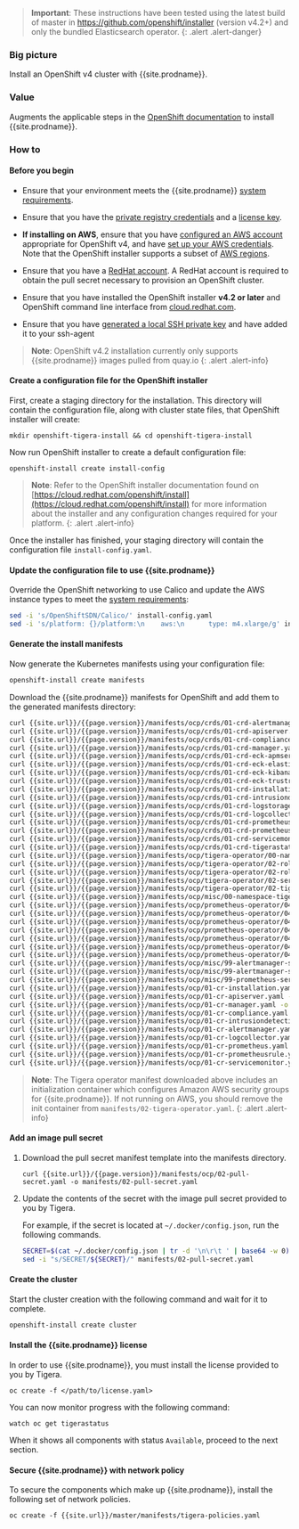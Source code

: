 > **Important**: These instructions have been tested using the latest build of master in https://github.com/openshift/installer (version v4.2+)
>                and only the bundled Elasticsearch operator.
{: .alert .alert-danger}

### Big picture

Install an OpenShift v4 cluster with {{site.prodname}}.

### Value

Augments the applicable steps in the [OpenShift documentation](https://cloud.redhat.com/openshift/install)
to install {{site.prodname}}.

### How to

#### Before you begin

- Ensure that your environment meets the {{site.prodname}} [system requirements](/{{page.version}}/getting-started/openshift/requirements).

- Ensure that you have the [private registry credentials](/{{page.version}}/getting-started/#obtain-the-private-registry-credentials)
  and a [license key](/{{page.version}}/getting-started/#obtain-a-license-key).

- **If installing on AWS**, ensure that you have [configured an AWS account](https://docs.openshift.com/container-platform/4.1/installing/installing_aws/installing-aws-account.html) appropriate for OpenShift v4,
  and have [set up your AWS credentials](https://docs.aws.amazon.com/sdk-for-java/v1/developer-guide/setup-credentials.html).
  Note that the OpenShift installer supports a subset of [AWS regions](https://docs.openshift.com/container-platform/4.1/installing/installing_aws/installing-aws-account.html#installation-aws-regions_installing-aws-account).

- Ensure that you have a [RedHat account](https://cloud.redhat.com/). A RedHat account is required to obtain the pull secret necessary to provision an OpenShift cluster.

- Ensure that you have installed the OpenShift installer **v4.2 or later** and OpenShift command line interface from [cloud.redhat.com](https://cloud.redhat.com/openshift/install/aws/installer-provisioned).

- Ensure that you have [generated a local SSH private key](https://docs.openshift.com/container-platform/4.1/installing/installing_aws/installing-aws-default.html#ssh-agent-using_installing-aws-default) and have added it to your ssh-agent

> **Note**: OpenShift v4.2 installation currently only supports {{site.prodname}} images pulled from quay.io
{: .alert .alert-info}

#### Create a configuration file for the OpenShift installer

First, create a staging directory for the installation. This directory will contain the configuration file, along with cluster state files, that OpenShift installer will create:

```
mkdir openshift-tigera-install && cd openshift-tigera-install
```

Now run OpenShift installer to create a default configuration file:

```
openshift-install create install-config
```

> **Note**: Refer to the OpenShift installer documentation found on [https://cloud.redhat.com/openshift/install](https://cloud.redhat.com/openshift/install) for more information
> about the installer and any configuration changes required for your platform.
{: .alert .alert-info}

Once the installer has finished, your staging directory will contain the configuration file `install-config.yaml`.

#### Update the configuration file to use {{site.prodname}}

Override the OpenShift networking to use Calico and update the AWS instance types to meet the [system requirements](/{{page.version}}/getting-started/openshift/requirements):

```bash
sed -i 's/OpenShiftSDN/Calico/' install-config.yaml
sed -i 's/platform: {}/platform:\n    aws:\n      type: m4.xlarge/g' install-config.yaml
```

#### Generate the install manifests

Now generate the Kubernetes manifests using your configuration file:

```bash
openshift-install create manifests
```

Download the {{site.prodname}} manifests for OpenShift and add them to the generated manifests directory:

```bash
curl {{site.url}}/{{page.version}}/manifests/ocp/crds/01-crd-alertmanager.yaml -o manifests/01-crd-alertmanager.yaml
curl {{site.url}}/{{page.version}}/manifests/ocp/crds/01-crd-apiserver.yaml -o manifests/01-crd-apiserver.yaml
curl {{site.url}}/{{page.version}}/manifests/ocp/crds/01-crd-compliance.yaml -o manifests/01-crd-compliance.yaml
curl {{site.url}}/{{page.version}}/manifests/ocp/crds/01-crd-manager.yaml -o manifests/01-crd-manager.yaml
curl {{site.url}}/{{page.version}}/manifests/ocp/crds/01-crd-eck-apmserver.yaml -o manifests/01-crd-eck-apmserver.yaml
curl {{site.url}}/{{page.version}}/manifests/ocp/crds/01-crd-eck-elasticsearch.yaml -o manifests/01-crd-eck-elasticsearch.yaml
curl {{site.url}}/{{page.version}}/manifests/ocp/crds/01-crd-eck-kibana.yaml -o manifests/01-crd-eck-kibana.yaml
curl {{site.url}}/{{page.version}}/manifests/ocp/crds/01-crd-eck-trustrelationship.yaml -o manifests/01-crd-eck-trustrelationship.yaml
curl {{site.url}}/{{page.version}}/manifests/ocp/crds/01-crd-installation.yaml -o manifests/01-crd-installation.yaml
curl {{site.url}}/{{page.version}}/manifests/ocp/crds/01-crd-intrusiondetection.yaml -o manifests/01-crd-intrusiondetection.yaml
curl {{site.url}}/{{page.version}}/manifests/ocp/crds/01-crd-logstorage.yaml -o manifests/01-crd-logstorage.yaml
curl {{site.url}}/{{page.version}}/manifests/ocp/crds/01-crd-logcollector.yaml -o manifests/01-crd-logcollector.yaml
curl {{site.url}}/{{page.version}}/manifests/ocp/crds/01-crd-prometheusrule.yaml -o manifests/01-crd-prometheusrule.yaml
curl {{site.url}}/{{page.version}}/manifests/ocp/crds/01-crd-prometheus.yaml -o manifests/01-crd-prometheus.yaml
curl {{site.url}}/{{page.version}}/manifests/ocp/crds/01-crd-servicemonitor.yaml -o manifests/01-crd-servicemonitor.yaml
curl {{site.url}}/{{page.version}}/manifests/ocp/crds/01-crd-tigerastatus.yaml -o manifests/01-crd-tigerastatus.yaml
curl {{site.url}}/{{page.version}}/manifests/ocp/tigera-operator/00-namespace-tigera-operator.yaml -o manifests/00-namespace-tigera-operator.yaml
curl {{site.url}}/{{page.version}}/manifests/ocp/tigera-operator/02-rolebinding-tigera-operator.yaml -o manifests/02-rolebinding-tigera-operator.yaml
curl {{site.url}}/{{page.version}}/manifests/ocp/tigera-operator/02-role-tigera-operator.yaml -o manifests/02-role-tigera-operator.yaml
curl {{site.url}}/{{page.version}}/manifests/ocp/tigera-operator/02-serviceaccount-tigera-operator.yaml -o manifests/02-serviceaccount-tigera-operator.yaml
curl {{site.url}}/{{page.version}}/manifests/ocp/tigera-operator/02-tigera-operator.yaml -o manifests/02-tigera-operator.yaml
curl {{site.url}}/{{page.version}}/manifests/ocp/misc/00-namespace-tigera-prometheus.yaml -o manifests/00-namespace-tigera-prometheus.yaml
curl {{site.url}}/{{page.version}}/manifests/ocp/prometheus-operator/04-clusterrolebinding-prometheus-operator.yaml -o manifests/04-clusterrolebinding-prometheus-operator.yaml
curl {{site.url}}/{{page.version}}/manifests/ocp/prometheus-operator/04-clusterrolebinding-prometheus.yaml -o manifests/04-clusterrolebinding-prometheus.yaml
curl {{site.url}}/{{page.version}}/manifests/ocp/prometheus-operator/04-clusterrole-prometheus-operator.yaml -o manifests/04-clusterrole-prometheus-operator.yaml
curl {{site.url}}/{{page.version}}/manifests/ocp/prometheus-operator/04-clusterrole-prometheus.yaml -o manifests/04-clusterrole-prometheus.yaml
curl {{site.url}}/{{page.version}}/manifests/ocp/prometheus-operator/04-deployment-prometheus-operator.yaml -o manifests/04-deployment-prometheus-operator.yaml
curl {{site.url}}/{{page.version}}/manifests/ocp/prometheus-operator/04-serviceaccount-prometheus-operator.yaml -o manifests/04-serviceaccount-prometheus-operator.yaml
curl {{site.url}}/{{page.version}}/manifests/ocp/prometheus-operator/04-serviceaccount-prometheus.yaml -o manifests/04-serviceaccount-prometheus.yaml
curl {{site.url}}/{{page.version}}/manifests/ocp/misc/99-alertmanager-secret.yaml -o manifests/99-alertmanager-secret.yaml
curl {{site.url}}/{{page.version}}/manifests/ocp/misc/99-alertmanager-service.yaml -o manifests/99-alertmanager-service.yaml
curl {{site.url}}/{{page.version}}/manifests/ocp/misc/99-prometheus-service.yaml -o manifests/99-prometheus-service.yaml
curl {{site.url}}/{{page.version}}/manifests/ocp/01-cr-installation.yaml -o manifests/01-cr-installation.yaml
curl {{site.url}}/{{page.version}}/manifests/ocp/01-cr-apiserver.yaml -o manifests/01-cr-apiserver.yaml
curl {{site.url}}/{{page.version}}/manifests/ocp/01-cr-manager.yaml -o manifests/01-cr-manager.yaml
curl {{site.url}}/{{page.version}}/manifests/ocp/01-cr-compliance.yaml -o manifests/01-cr-compliance.yaml
curl {{site.url}}/{{page.version}}/manifests/ocp/01-cr-intrusiondetection.yaml -o manifests/01-cr-intrusiondetection.yaml
curl {{site.url}}/{{page.version}}/manifests/ocp/01-cr-alertmanager.yaml -o manifests/01-cr-alertmanager.yaml
curl {{site.url}}/{{page.version}}/manifests/ocp/01-cr-logcollector.yaml -o manifests/01-cr-logcollector.yaml
curl {{site.url}}/{{page.version}}/manifests/ocp/01-cr-prometheus.yaml -o manifests/01-cr-prometheus.yaml
curl {{site.url}}/{{page.version}}/manifests/ocp/01-cr-prometheusrule.yaml -o manifests/01-cr-prometheusrule.yaml
curl {{site.url}}/{{page.version}}/manifests/ocp/01-cr-servicemonitor.yaml -o manifests/01-cr-servicemonitor.yaml
```

> **Note**: The Tigera operator manifest downloaded above includes an initialization container which configures Amazon AWS
> security groups for {{site.prodname}}. If not running on AWS, you should remove the init container from `manifests/02-tigera-operator.yaml`.
{: .alert .alert-info}

#### Add an image pull secret

1. Download the pull secret manifest template into the manifests directory.

   ```
   curl {{site.url}}/{{page.version}}/manifests/ocp/02-pull-secret.yaml -o manifests/02-pull-secret.yaml
   ```

1. Update the contents of the secret with the image pull secret provided to you by Tigera.

   For example, if the secret is located at `~/.docker/config.json`, run the following commands.

   ```bash
   SECRET=$(cat ~/.docker/config.json | tr -d '\n\r\t ' | base64 -w 0)
   sed -i "s/SECRET/${SECRET}/" manifests/02-pull-secret.yaml
   ```

#### Create the cluster

Start the cluster creation with the following command and wait for it to complete.

```bash
openshift-install create cluster
```

#### Install the {{site.prodname}} license

In order to use {{site.prodname}}, you must install the license provided to you by Tigera.

```
oc create -f </path/to/license.yaml>
```

You can now monitor progress with the following command:

```
watch oc get tigerastatus
```

When it shows all components with status `Available`, proceed to the next section.

#### Secure {{site.prodname}} with network policy

To secure the components which make up {{site.prodname}}, install the following set of network policies.

```
oc create -f {{site.url}}/master/manifests/tigera-policies.yaml
```
